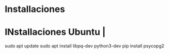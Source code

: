 # Installaciones
#  INstallaciones Ubuntu                   | 
   sudo apt update
   sudo apt install libpq-dev python3-dev
   pip install psycopg2

